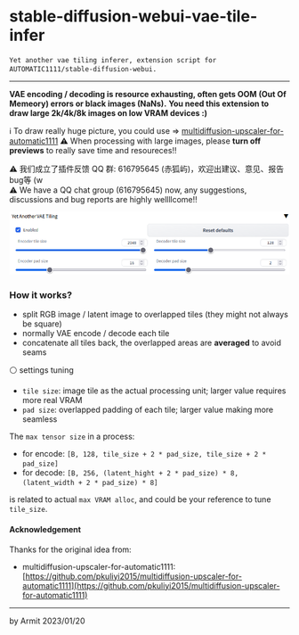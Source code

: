 # stable-diffusion-webui-vae-tile-infer

    Yet another vae tiling inferer, extension script for AUTOMATIC1111/stable-diffusion-webui.

----

**VAE encoding / decoding is resource exhausting, often gets OOM (Out Of Memeory) errors or black images (NaNs).**
**You need this extension to draw large 2k/4k/8k images on low VRAM devices :)**

ℹ To draw really huge picture, you could use => [multidiffusion-upscaler-for-automatic1111](https://github.com/pkuliyi2015/multidiffusion-upscaler-for-automatic1111)
⚠ When processing with large images, please **turn off previews** to really save time and resoureces!!

⚠ 我们成立了插件反馈 QQ 群: 616795645 (赤狐屿)，欢迎出建议、意见、报告bug等 (w  
⚠ We have a QQ chat group (616795645) now, any suggestions, discussions and bug reports are highly wellllcome!!  

![ui](img/ui.png)


### How it works?

- split RGB image / latent image to overlapped tiles (they might not always be square)
- normally VAE encode / decode each tile
- concatenate all tiles back, the overlapped areas are **averaged** to avoid seams

⚪ settings tuning

- `tile size`: image tile as the actual processing unit; larger value requires more real VRAM
- `pad size`: overlapped padding of each tile; larger value making more seamless

The `max tensor size` in a process:

- for encode: `[B, 128, tile_size + 2 * pad_size, tile_size + 2 * pad_size]`
- for decode: `[B, 256, (latent_hight + 2 * pad_size) * 8, (latent_width + 2 * pad_size) * 8]`

is related to actual `max VRAM alloc`, and could be your reference to tune `tile_size`.


#### Acknowledgement

Thanks for the original idea from:

- multidiffusion-upscaler-for-automatic1111: [https://github.com/pkuliyi2015/multidiffusion-upscaler-for-automatic1111](https://github.com/pkuliyi2015/multidiffusion-upscaler-for-automatic1111)

----
by Armit
2023/01/20 
